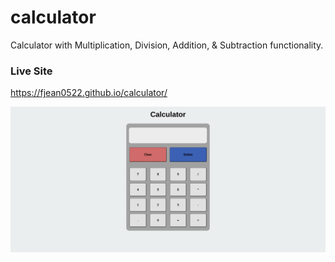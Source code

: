 # calculator
Calculator with Multiplication, Division, Addition, & Subtraction functionality.

### Live Site
https://fjean0522.github.io/calculator/

![Website Screenshot](/images/calculator_prev.png)
